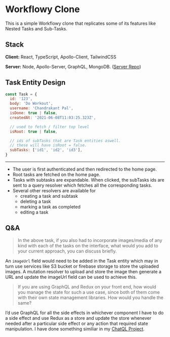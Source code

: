 # Workflowy Clone

This is a simple Workflowy clone that replicates some of its features like Nested Tasks and Sub-Tasks.

## Stack

**Client:** React, TypeScript, Apollo-Client, TailwindCSS

**Server:** Node, Apollo-Server, GraphQL, MongoDB. ([Server Repo](https://github.com/ChandrakantPal/workflowy-clone-server))

## Task Entity Design

```javascript
const Task = {
  id: '123',
  body: 'Do Workout',
  username: 'Chandrakant Pal',
  isDone: true | false,
  createdAt: '2021-06-08T11:03:25.323Z',

  // used to fetch / filter top level
  isRoot: true | false,

  // ids of subTasks that are Task entities aswell.
  // these will have isRoot = false.
  subTasks: ['id1', 'id2', 'id3'],
}
```

---

- The user is first authenticated and then redirected to the home page.
- Root tasks are fetched on the home page.
- Tasks with subtasks are expandable. When clicked, the subTasks ids are sent to a query resolver which fetches all the corresponding tasks.
- Several other resolvers are available for
  - creating a task and subtask
  - deleting a task
  - marking a task as completed
  - editing a task

## Q&A

> In the above task, if you also had to incorporate images/media of any kind with each of the tasks on the interface, what would you add to your current approach, you can discuss briefly.

An `imageUrl` field would need to be added in the Task entity which may in turn use services like S3 bucket or firebase storage to store the uploaded images. A mutation resolver to upload and store the image then generate a URL and update the imageUrl field can be used to achieve this.

> If you are using GraphQL and Redux on your front end, how would you manage the state for such a use case, since both of them come with their own state management libraries. How would you handle the same?

I’d use GraphQL for all the side effects in whichever component I have to do a side effect and use Redux as a store and update the store whenever needed after a particular side effect or any action that required state manipulation. I have done something similiar in my [ChatQL Project](https://github.com/ChandrakantPal/ChatQL-React-Node-GraphQL).
